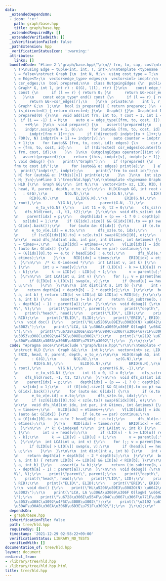 ```yaml
---
data:
  _extendedDependsOn:
  - icon: ':x:'
    path: graph/base.hpp
    title: graph/base.hpp
  _extendedRequiredBy: []
  _extendedVerifiedWith: []
  _isVerificationFailed: false
  _pathExtension: hpp
  _verificationStatusIcon: ':warning:'
  attributes:
    links: []
  bundledCode: "#line 2 \"graph/base.hpp\"\n\n// frm, to, cap, cost\ntemplate <typename\
    \ T>\nusing Edge = tuple<int, int, T, int>;\n\ntemplate <typename T, bool directed\
    \ = false>\nstruct Graph {\n  int N, M;\n  using cost_type = T;\n  using edge_type\
    \ = Edge<T>;\n  vector<edge_type> edges;\n  vector<int> indptr;\n  vector<edge_type>\
    \ csr_edges;\n  bool prepared;\n\n  class OutgoingEdges {\n  public:\n    OutgoingEdges(const\
    \ Graph* G, int l, int r) : G(G), l(l), r(r) {}\n\n    const edge_type* begin()\
    \ const {\n      if (l == r) { return 0; }\n      return &G->csr_edges[l];\n \
    \   }\n\n    const edge_type* end() const {\n      if (l == r) { return 0; }\n\
    \      return &G->csr_edges[r];\n    }\n\n  private:\n    int l, r;\n    const\
    \ Graph* G;\n  };\n\n  bool is_prepared() { return prepared; }\n  constexpr bool\
    \ is_directed() { return directed; }\n\n  Graph() {}\n  Graph(int N) : N(N), M(0),\
    \ prepared(0) {}\n\n  void add(int frm, int to, T cost = 1, int i = -1) {\n  \
    \  if (i == -1) i = M;\n    auto e = edge_type({frm, to, cost, i});\n    edges.eb(e);\n\
    \    ++M;\n  }\n\n  void prepare() {\n    assert(!prepared);\n    prepared = true;\n\
    \    indptr.assign(N + 1, 0);\n    for (auto&& [frm, to, cost, id]: edges) {\n\
    \      indptr[frm + 1]++;\n      if (!directed) indptr[to + 1]++;\n    }\n   \
    \ FOR(v, N) indptr[v + 1] += indptr[v];\n    auto counter = indptr;\n    csr_edges.resize(indptr.back()\
    \ + 1);\n    for (auto&& [frm, to, cost, id]: edges) {\n      csr_edges[counter[frm]++]\
    \ = {frm, to, cost, id};\n      if (!directed) csr_edges[counter[to]++] = {to,\
    \ frm, cost, id};\n    }\n  }\n\n  OutgoingEdges operator[](int v) const {\n \
    \   assert(prepared);\n    return {this, indptr[v], indptr[v + 1]};\n  }\n\n \
    \ void debug() {\n    print(\"Graph\");\n    if (!prepared) {\n      print(\"\
    frm to cost id\");\n      for (auto&& e: edges) print(e);\n    } else {\n    \
    \  print(\"indptr\", indptr);\n      print(\"frm to cost id\");\n      FOR(v,\
    \ N) for (auto&& e: (*this)[v]) print(e);\n    }\n  }\n\n  int size() { return\
    \ N; }\n};\n#line 3 \"tree/hld.hpp\"\n\r\ntemplate <typename Graph>\r\nstruct\
    \ HLD {\r\n  Graph &G;\r\n  int N;\r\n  vector<int> sz, LID, RID, ELID, ERID,\
    \ head, V, parent, depth, e_to_v;\r\n\r\n  HLD(Graph &G, int root = 0)\r\n   \
    \   : G(G),\r\n        N(G.N),\r\n        sz(G.N),\r\n        LID(G.N),\r\n  \
    \      RID(G.N),\r\n        ELID(G.N),\r\n        ERID(G.N),\r\n        head(G.N,\
    \ root),\r\n        V(G.N),\r\n        parent(G.N, -1),\r\n        depth(G.N),\r\
    \n        e_to_v(G.N) {\r\n    int t1 = 0, t2 = 0;\r\n    dfs_sz(root, -1);\r\n\
    \    dfs_hld(root, -1, t1, t2);\r\n  }\r\n\r\n  void dfs_sz(int idx, int p) {\r\
    \n    parent[idx] = p;\r\n    depth[idx] = (p == -1 ? 0 : depth[p] + 1);\r\n \
    \   sz[idx] = 1;\r\n    if (G[idx].size() && G[idx][0].to == p) swap(G[idx][0],\
    \ G[idx].back());\r\n    for (auto &e: G[idx]) {\r\n      if (e.to == p) continue;\r\
    \n      e_to_v[e.id] = e.to;\r\n      dfs_sz(e.to, idx);\r\n      sz[idx] += sz[e.to];\r\
    \n      if (sz[G[idx][0].to] < sz[e.to]) swap(G[idx][0], e);\r\n    }\r\n  }\r\
    \n\r\n  void dfs_hld(int idx, int par, int &times, int &etimes) {\r\n    LID[idx]\
    \ = times++;\r\n    ELID[idx] = etimes++;\r\n    V[LID[idx]] = idx;\r\n    for\
    \ (auto &e: G[idx]) {\r\n      if (e.to == par) continue;\r\n      head[e.to]\
    \ = (G[idx][0].to == e.to ? head[idx] : e.to);\r\n      dfs_hld(e.to, idx, times,\
    \ etimes);\r\n    }\r\n    RID[idx] = times;\r\n    ERID[idx] = etimes++;\r\n\
    \  }\r\n\r\n  /* k: 0-indexed */\r\n  int LA(int v, int k) {\r\n    while (1)\
    \ {\r\n      int u = head[v];\r\n      if (LID[v] - k >= LID[u]) return V[LID[v]\
    \ - k];\r\n      k -= LID[v] - LID[u] + 1;\r\n      v = parent[u];\r\n    }\r\n\
    \  }\r\n\r\n  int LCA(int u, int v) {\r\n    for (;; v = parent[head[v]]) {\r\n\
    \      if (LID[u] > LID[v]) swap(u, v);\r\n      if (head[u] == head[v]) return\
    \ u;\r\n    }\r\n  }\r\n\r\n  int dist(int a, int b) {\r\n    int c = LCA(a, b);\r\
    \n    return depth[a] + depth[b] - 2 * depth[c];\r\n  }\r\n\r\n  bool in_subtree(int\
    \ a, int b) { return LID[b] <= LID[a] && LID[a] < RID[b]; }\r\n\r\n  int move(int\
    \ a, int b) {\r\n    assert(a != b);\r\n    return (in_subtree(b, a) ? LA(b, depth[b]\
    \ - depth[a] - 1) : parent[a]);\r\n  }\r\n\r\n  void debug() {\r\n    print(\"\
    V\", V);\r\n    print(\"parent\", parent);\r\n    print(\"depth\", depth);\r\n\
    \    print(\"head\", head);\r\n    print(\"LID\", LID);\r\n    print(\"RID\",\
    \ RID);\r\n    print(\"ELID\", ELID);\r\n    print(\"ERID\", ERID);\r\n  }\r\n\
    \r\n  void doc() {\r\n    print(\"HL\u5206\u89E3\u3002O(N) \u6642\u9593\u69CB\u7BC9\
    \u3002\");\r\n    print(\"LCA, LA \u306A\u3069\u306F O(logN) \u6642\u9593\u3002\
    \");\r\n    print(\"\u6728\u306E\u554F\u984C\u3067\u306F\u771F\u3063\u5148\u306B\
    \u3053\u308C\u3092\u4F5C\u308B\u3002\");\r\n    print(\"\u2192 \u6728DP\u3084\u6728\
    \u30AF\u30A8\u30EA\u306B\u6D3E\u751F\u3002\");\r\n  }\r\n};\r\n"
  code: "#pragma once\r\n#include \"graph/base.hpp\"\r\n\r\ntemplate <typename Graph>\r\
    \nstruct HLD {\r\n  Graph &G;\r\n  int N;\r\n  vector<int> sz, LID, RID, ELID,\
    \ ERID, head, V, parent, depth, e_to_v;\r\n\r\n  HLD(Graph &G, int root = 0)\r\
    \n      : G(G),\r\n        N(G.N),\r\n        sz(G.N),\r\n        LID(G.N),\r\n\
    \        RID(G.N),\r\n        ELID(G.N),\r\n        ERID(G.N),\r\n        head(G.N,\
    \ root),\r\n        V(G.N),\r\n        parent(G.N, -1),\r\n        depth(G.N),\r\
    \n        e_to_v(G.N) {\r\n    int t1 = 0, t2 = 0;\r\n    dfs_sz(root, -1);\r\n\
    \    dfs_hld(root, -1, t1, t2);\r\n  }\r\n\r\n  void dfs_sz(int idx, int p) {\r\
    \n    parent[idx] = p;\r\n    depth[idx] = (p == -1 ? 0 : depth[p] + 1);\r\n \
    \   sz[idx] = 1;\r\n    if (G[idx].size() && G[idx][0].to == p) swap(G[idx][0],\
    \ G[idx].back());\r\n    for (auto &e: G[idx]) {\r\n      if (e.to == p) continue;\r\
    \n      e_to_v[e.id] = e.to;\r\n      dfs_sz(e.to, idx);\r\n      sz[idx] += sz[e.to];\r\
    \n      if (sz[G[idx][0].to] < sz[e.to]) swap(G[idx][0], e);\r\n    }\r\n  }\r\
    \n\r\n  void dfs_hld(int idx, int par, int &times, int &etimes) {\r\n    LID[idx]\
    \ = times++;\r\n    ELID[idx] = etimes++;\r\n    V[LID[idx]] = idx;\r\n    for\
    \ (auto &e: G[idx]) {\r\n      if (e.to == par) continue;\r\n      head[e.to]\
    \ = (G[idx][0].to == e.to ? head[idx] : e.to);\r\n      dfs_hld(e.to, idx, times,\
    \ etimes);\r\n    }\r\n    RID[idx] = times;\r\n    ERID[idx] = etimes++;\r\n\
    \  }\r\n\r\n  /* k: 0-indexed */\r\n  int LA(int v, int k) {\r\n    while (1)\
    \ {\r\n      int u = head[v];\r\n      if (LID[v] - k >= LID[u]) return V[LID[v]\
    \ - k];\r\n      k -= LID[v] - LID[u] + 1;\r\n      v = parent[u];\r\n    }\r\n\
    \  }\r\n\r\n  int LCA(int u, int v) {\r\n    for (;; v = parent[head[v]]) {\r\n\
    \      if (LID[u] > LID[v]) swap(u, v);\r\n      if (head[u] == head[v]) return\
    \ u;\r\n    }\r\n  }\r\n\r\n  int dist(int a, int b) {\r\n    int c = LCA(a, b);\r\
    \n    return depth[a] + depth[b] - 2 * depth[c];\r\n  }\r\n\r\n  bool in_subtree(int\
    \ a, int b) { return LID[b] <= LID[a] && LID[a] < RID[b]; }\r\n\r\n  int move(int\
    \ a, int b) {\r\n    assert(a != b);\r\n    return (in_subtree(b, a) ? LA(b, depth[b]\
    \ - depth[a] - 1) : parent[a]);\r\n  }\r\n\r\n  void debug() {\r\n    print(\"\
    V\", V);\r\n    print(\"parent\", parent);\r\n    print(\"depth\", depth);\r\n\
    \    print(\"head\", head);\r\n    print(\"LID\", LID);\r\n    print(\"RID\",\
    \ RID);\r\n    print(\"ELID\", ELID);\r\n    print(\"ERID\", ERID);\r\n  }\r\n\
    \r\n  void doc() {\r\n    print(\"HL\u5206\u89E3\u3002O(N) \u6642\u9593\u69CB\u7BC9\
    \u3002\");\r\n    print(\"LCA, LA \u306A\u3069\u306F O(logN) \u6642\u9593\u3002\
    \");\r\n    print(\"\u6728\u306E\u554F\u984C\u3067\u306F\u771F\u3063\u5148\u306B\
    \u3053\u308C\u3092\u4F5C\u308B\u3002\");\r\n    print(\"\u2192 \u6728DP\u3084\u6728\
    \u30AF\u30A8\u30EA\u306B\u6D3E\u751F\u3002\");\r\n  }\r\n};\r\n"
  dependsOn:
  - graph/base.hpp
  isVerificationFile: false
  path: tree/hld.hpp
  requiredBy: []
  timestamp: '2021-12-29 02:58:22+09:00'
  verificationStatus: LIBRARY_NO_TESTS
  verifiedWith: []
documentation_of: tree/hld.hpp
layout: document
redirect_from:
- /library/tree/hld.hpp
- /library/tree/hld.hpp.html
title: tree/hld.hpp
---
```

